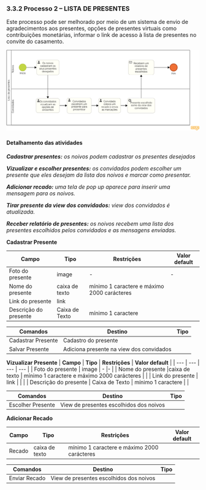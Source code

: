 ### 3.3.2 Processo 2 – LISTA DE PRESENTES

Este processo pode ser melhorado por meio de um sistema de envio de agradecimentos aos presentes, opções de presentes virtuais como contribuições monetárias, informar o link de acesso à lista de presentes no convite do casamento.

![Lista de presentes Diagrama (1)](images/lista_de_presentes.png)


#### Detalhamento das atividades

_**Cadastrar presentes:** os noivos podem cadastrar os presentes desejados_

_**Vizualizar e escolher presentes:** os convidados podem escolher um presente que eles desejam da lista dos noivos e marcar como presentar._

_**Adicionar recado:** uma tela de pop up aparece para inserir uma mensagem para os noivos._

_**Tirar presente da view dos convidados:** view dos convidados é atualizada._

_**Receber relatório de presentes:** os noivos recebem uma lista dos presentes escolhidos pelos convidados e as mensagens enviadas._


**Cadastrar Presente**

| **Campo**              | **Tipo**         | **Restrições** | **Valor default** |
| ---                    | ---              | ---            | ---               |
| Foto do presente       |       image      |  -             |-
| Nome do presente       |caixa de texto    |  mínimo 1 caractere e máximo 2000 carácteres        |                   |
| Link do presente       | link             |                 |                |
| Descrição do presente  | Caixa de Texto   | mínimo 1 caractere |           |

| **Comandos**         |  **Destino**                   | **Tipo** |
| ---                  | ---                            | ---               |
| Cadastrar Presente   | Cadastro do presente           |           |
| Salvar Presente      | Adiciona presente na view dos convidados  |                   |

**Vizualizar Presente**
| **Campo**              | **Tipo**         | **Restrições** | **Valor default** |
| ---                    | ---              | ---            | ---               |
| Foto do presente       |       image      |  -             |-                  |
| Nome do presente       |caixa de texto    |  mínimo 1 caractere e máximo 2000 carácteres        |                   |
| Link do presente       | link             |                 |                |
| Descrição do presente  | Caixa de Texto   | mínimo 1 caractere |           |

| **Comandos**         |  **Destino**                   | **Tipo** |
| ---                  | ---                            | ---               |
| Escolher Presente    | View de presentes escolhidos dos noivos |           |

**Adicionar Recado**

| **Campo**              | **Tipo**         | **Restrições** | **Valor default** |
| ---                    | ---              | ---            | ---               |
| Recado                 |   caixa de texto    |  mínimo 1 caractere e máximo 2000 carácteres        |                |

| **Comandos**         |  **Destino**                   | **Tipo** |
| ---                  | ---                            | ---               |
| Enviar Recado  | View de presentes escolhidos dos noivos |           |
